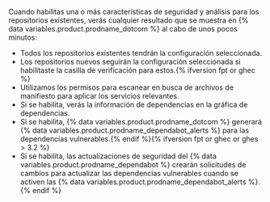 Cuando habilitas una o más características de seguridad y análisis para los repositorios existentes, verás cualquier resultado que se muestra en {% data variables.product.prodname_dotcom %} al cabo de unos pocos minutos:

- Todos los repositorios existentes tendrán la configuración seleccionada.
- Los repositorios nuevos seguirán la configuración seleccionada si habilitaste la casilla de verificación para estos.{% ifversion fpt or ghec %}
- Utilizamos los permisos para escanear en busca de archivos de manifiesto para aplicar los servicios relevantes.
- Si se habilita, verás la información de dependencias en la gráfica de dependencias.
- Si se habilita, {% data variables.product.prodname_dotcom %} generará {% data variables.product.prodname_dependabot_alerts %} para las dependencias vulnerables.{% endif %}{% ifversion fpt or ghec or ghes > 3.2 %}
- Si se habilita, las actualizaciones de seguridad del {% data variables.product.prodname_dependabot %} crearán solicitudes de cambios para actualizar las dependencias vulnerables cuando se activen las {% data variables.product.prodname_dependabot_alerts %}.{% endif %}
